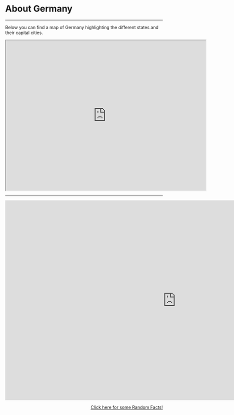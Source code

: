 <h1>About Germany</h1>
<hr>
<p>
Below you can find a map of Germany highlighting the different states and their capital cities.
</p>
<iframe src="https://www.google.com/maps/d/embed?mid=16isxldHMBllsZAhC0F3UZP8D2AXJptu7" width="640" height="480"></iframe>
<hr>
<iframe src="https://h5p.org/h5p/embed/398036" width="1090" height="638" frameborder="0" allowfullscreen="allowfullscreen"></iframe><script src="https://h5p.org/sites/all/modules/h5p/library/js/h5p-resizer.js" charset="UTF-8"></script>

<p>
  <a style="float:right;" href="RandomFacts.html">Click here for some Random Facts!</a>
  </p>
